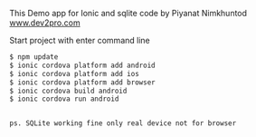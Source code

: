 This Demo app for Ionic and sqlite 
code by Piyanat Nimkhuntod
www.dev2pro.com

Start project with enter command line 
```bash
$ npm update
$ ionic cordova platform add android
$ ionic cordova platform add ios
$ ionic cordova platform add browser
$ ionic cordova build android 
$ ionic cordova run android 


ps. SQLite working fine only real device not for browser
